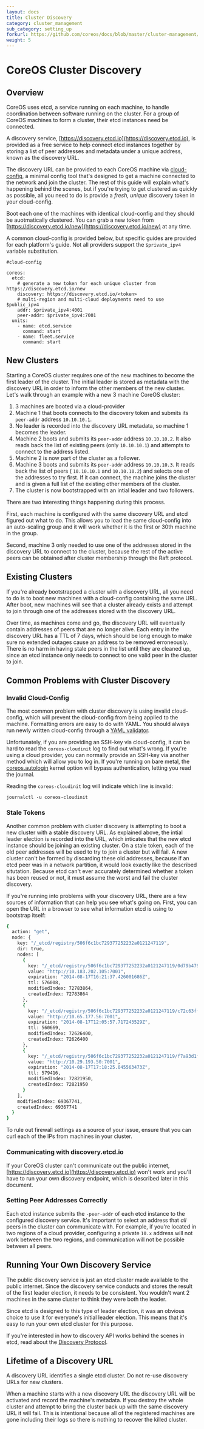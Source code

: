 ```yaml
---
layout: docs
title: Cluster Discovery
category: cluster_management
sub_category: setting_up
forkurl: https://github.com/coreos/docs/blob/master/cluster-management/setup/cluster-discovery/index.md
weight: 5
---
```


# CoreOS Cluster Discovery

## Overview

CoreOS uses etcd, a service running on each machine, to handle coordination between software running on the cluster. For a group of CoreOS machines to form a cluster, their etcd instances need be connected.

A discovery service, [https://discovery.etcd.io](https://discovery.etcd.io), is provided as a free service to help connect etcd instances together by storing a list of peer addresses and metadata under a unique address, known as the discovery URL.

The discovery URL can be provided to each CoreOS machine via [cloud-config]({{site.url}}/docs/cluster-management/setup/cloudinit-cloud-config), a minimal config tool that's designed to get a machine connected to the network and join the cluster. The rest of this guide will explain what's happening behind the scenes, but if you're trying to get clustered as quickly as possible, all you need to do is provide a _fresh, unique_ discovery token in your cloud-config.

Boot each one of the machines with identical cloud-config and they should be auotmatically clustered. You can grab a new token from [https://discovery.etcd.io/new](https://discovery.etcd.io/new) at any time.

A common cloud-config is provided below, but specific guides are provided for each platform's guide. Not all providers support the `$private_ipv4` variable substitution.

```
#cloud-config

coreos:
  etcd:
    # generate a new token for each unique cluster from https://discovery.etcd.io/new
    discovery: https://discovery.etcd.io/<token>
    # multi-region and multi-cloud deployments need to use $public_ipv4
    addr: $private_ipv4:4001
    peer-addr: $private_ipv4:7001
  units:
    - name: etcd.service
      command: start
    - name: fleet.service
      command: start
```

## New Clusters

Starting a CoreOS cluster requires one of the new machines to become the first leader of the cluster. The initial leader is stored as metadata with the discovery URL in order to inform the other members of the new cluster. Let's walk through an example with a new 3 machine CoreOS cluster:

1. 3 machines are booted via a cloud-provider
2. Machine 1 that boots connects to the discovery token and submits its `peer-addr` address `10.10.10.1`.
3. No leader is recorded into the discovery URL metadata, so machine 1 becomes the leader.
4. Machine 2 boots and submits its `peer-addr` address `10.10.10.2`. It also reads back the list of existing peers (only `10.10.10.1`) and attempts to connect to the address listed.
5. Machine 2 is now part of the cluster as a follower.
6. Machine 3 boots and submits its `peer-addr` address `10.10.10.3`. It reads back the list of peers ( `10.10.10.1` and `10.10.10.2`) and selects one of the addresses to try first. If it can connect, the machine joins the cluster and is given a full list of the existing other members of the cluster.
7. The cluster is now bootstrapped with an intial leader and two followers.

There are two interesting things happening during this process.

First, each machine is configured with the same discovery URL and etcd figured out what to do. This allows you to load the same cloud-config into an auto-scaling group and it will work whether it is the first or 30th machine in the group.

Second, machine 3 only needed to use one of the addresses stored in the discovery URL to connect to the cluster, because the rest of the active peers can be obtained after cluster membership through the Raft protocol.

## Existing Clusters

If you're already bootstrapped a cluster with a discovery URL, all you need to do is to boot new machines with a cloud-config containing the same URL. After boot, new machines will see that a cluster already exists and attempt to join through one of the addresses stored with the discovery URL.

Over time, as machines come and go, the discovery URL will eventually contain addresses of peers that are no longer alive. Each entry in the discovery URL has a TTL of 7 days, which should be long enough to make sure no extended outages cause an address to be removed erroneously. There is no harm in having stale peers in the list until they are cleaned up, since an etcd instance only needs to connect to one valid peer in the cluster to join.

## Common Problems with Cluster Discovery

### Invalid Cloud-Config

The most common problem with cluster discovery is using invalid cloud-config, which will prevent the cloud-config from being applied to the machine. Formatting errors are easy to do with YAML. You should always run newly written cloud-config through a [YAML validator](yamllint.com).

Unfortunately, if you are providing an SSH-key via cloud-config, it can be hard to read the `coreos-cloudinit` log to find out what's wrong. If you're using a cloud provider, you can normally provide an SSH-key via another method which will allow you to log in. If you're running on bare metal, the [coreos.autologin]({{site.url}}/docs/running-coreos/bare-metal/booting-with-pxe/#setting-up-pxelinux.cfg) kernel option will bypass authentication, letting you read the journal.

Reading the `coreos-cloudinit` log will indicate which line is invalid:

```
journalctl -u coreos-cloudinit
```

### Stale Tokens

Another common problem with cluster discovery is attempting to boot a new cluster with a stable discovery URL. As explained above, the intial leader election is recorded into the URL, which inticates that the new etcd instance should be joining an existing cluster. On a stale token, each of the old peer addresses will be used to try to join a cluster but will fail. A new cluster can't be formed by discarding these old addresses, because if an etcd peer was in a network partition, it would look exactly like the described situtation. Because etcd can't ever accurately determined whether a token has been reused or not, it must assume the worst and fail the cluster discovery.

If you're running into problems with your discovery URL, there are a few sources of information that can help you see what's going on. First, you can open the URL in a browser to see what information etcd is using to bootstrap itself:

```sh
{
  action: "get",
  node: {
    key: "/_etcd/registry/506f6c1bc729377252232a0121247119",
    dir: true,
    nodes: [
      {
        key: "/_etcd/registry/506f6c1bc729377252232a0121247119/0d79b4791be9688332cc05367366551e",
        value: "http://10.183.202.105:7001",
        expiration: "2014-08-17T16:21:37.426001686Z",
        ttl: 576008,
        modifiedIndex: 72783864,
        createdIndex: 72783864
      },
      {
        key: "/_etcd/registry/506f6c1bc729377252232a0121247119/c72c63ffce6680737ea2b670456aaacd",
        value: "http://10.65.177.56:7001",
        expiration: "2014-08-17T12:05:57.717243529Z",
        ttl: 560669,
        modifiedIndex: 72626400,
        createdIndex: 72626400
      },
      {
        key: "/_etcd/registry/506f6c1bc729377252232a0121247119/f7a93d1f0cd4d318c9ad0b624afb9cf9",
        value: "http://10.29.193.50:7001",
        expiration: "2014-08-17T17:18:25.045563473Z",
        ttl: 579416,
        modifiedIndex: 72821950,
        createdIndex: 72821950
      }
    ],
    modifiedIndex: 69367741,
    createdIndex: 69367741
  }
}
```

To rule out firewall settings as a source of your issue, ensure that you can curl each of the IPs from machines in your cluster.

### Communicating with discovery.etcd.io

If your CoreOS cluster can't communicate out the public internet, [https://discovery.etcd.io](https://discovery.etcd.io) won't work and you'll have to run your own discovery endpoint, which is described later in this document.

### Setting Peer Addresses Correctly

Each etcd instance submits the `-peer-addr` of each etcd instance to the configured discovery service. It's important to select an address that *all* peers in the cluster can communicate with. For example, if you're located in two regions of a cloud provider, configuring a private `10.x` address will not work between the two regions, and communication will not be possible between all peers.

## Running Your Own Discovery Service

The public discovery service is just an etcd cluster made available to the public internet. Since the discovery service conducts and stores the result of the first leader election, it needs to be consistent. You wouldn't want 2 machines in the same cluster to think they were both the leader.

Since etcd is designed to this type of leader election, it was an obvious choice to use it for everyone's initial leader election. This means that it's easy to run your own etcd cluster for this purpose.

If you're interested in how to discovery API works behind the scenes in etcd, read about the [Discovery Protocol](https://github.com/coreos/etcd/blob/master/Documentation/discovery-protocol.md). 

## Lifetime of a Discovery URL

A discovery URL identifies a single etcd cluster. Do not re-use discovery URLs for new clusters.

When a machine starts with a new discovery URL the discovery URL will be activated and record the machine's metadata. If you destroy the whole cluster and attempt to bring the cluster back up with the same discovery URL it will fail. This is intentional because all of the registered machines are gone including their logs so there is nothing to recover the killed cluster.
